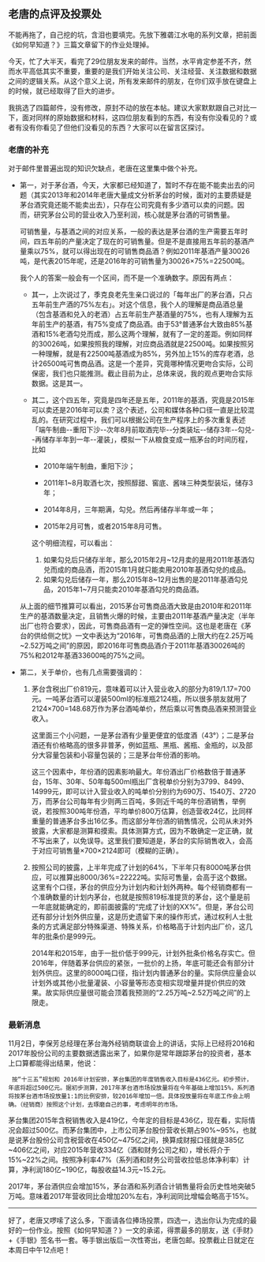 ## 老唐的点评及投票处

不能再拖了，自己挖的坑，含泪也要填完。先放下雅砻江水电的系列文章，把前面《如何早知道？》三篇文章留下的作业处理掉。
    
今天，忙了大半天，看完了29位朋友发来的邮件。当然，水平肯定参差不齐，然而水平高低其实不重要，重要的是我们开始关注公司、关注经营、关注数据和数据之间的逻辑关系。从这个意义上说，所有发来邮件的朋友，在你们双手放在键盘上的时候，就已经取得了巨大的进步。

我挑选了四篇邮件，没有修改，原封不动的放在本帖。建议大家默默跟自己对比一下，面对同样的原始数据和材料，这四位朋友看到的东西，有没有你没看见的？或者有没有你看见了但他们没看见的东西？大家可以在留言区探讨。

### 老唐的补充

对于邮件里普遍出现的知识欠缺点，老唐在这里集中做个补充。

- 第一，对于茅台酒，今天，大家都已经知道了，暂时不存在能不能卖出去的问题（其实2013年和2014年老唐大量成文分析茅台的时候，面对的主要质疑是茅台酒究竟还能不能卖出去），只存在公司究竟有多少酒可以卖的问题。因而，研究茅台公司的营业收入乃至利润，核心就是茅台酒的可销售量。

    可销售量，与基酒之间的对应关系，一般的表达是茅台酒的生产需要五年时间，四五年前的产量决定了现在的可销售量。但是不是直接用五年前的基酒产量乘以75%，就可以得出现在的可销售商品酒？例如2011年基酒产量30026吨，是代表2015年呢，还是2016年的可销售量为30026×75%=22500吨。

    我个人的答案一般会有一个区间，而不是一个准确数字。原因有两点：

    - 其一，上次说过了，季克良老先生亲口说过的「每年出厂的茅台酒，只占五年前生产酒的75%左右」。对这个信息，我个人的理解是商品酒总量（包含基酒和兑入的老酒）占五年前生产基酒量的75%，也有人理解为五年前生产的基酒，有75%变成了商品酒。由于53°普通茅台大致由85%基酒和15%老酒勾兑而成，那么这两个理解，就有了一定的差距。例如同样的30026吨，如果按照我的理解，对应商品酒就是22500吨。如果按照另一种理解，就是有22500吨基酒成为85%，另外加上15%的库存老酒，总计26500吨可售商品酒。这是一个差异，究竟哪种情况更吻合实际，公司保密，我们也只能推测。截止目前为止，总体来说，我的观点更吻合实际数据。这是其一。

    - 其二，这个四五年，究竟是四年还是五年，2011年的基酒，究竟是2015年可以卖还是2016年可以卖？这个表述，公司和媒体各种口径一直是比较混乱的。在研究过程中，我们可以根据公司在生产程序上的多次重复表述「端午制曲--重阳下沙--次年8月前取酒完毕--分类装坛--储存3年--勾兑--再储存半年到一年--灌装」，模拟一下从粮食变成一瓶茅台的时间历程，比如

        - 2010年端午制曲，重阳下沙；

        - 2011年1~8月取酒七次，按照醇甜、窖底、酱味三种类型装坛，储存3年；

        - 2014年8月，三年期满，勾兑。然后再储存半年或一年；

        - 2015年2月可售，或者2015年8月可售。

        这个明细流程，可以看出：

        1. 如果勾兑后只储存半年，那么2015年2月~12月卖的是用2011年基酒勾兑而成的商品酒，而2015年1月就只能卖用2010年基酒勾兑的成品。
        2. 如果勾兑后储存一年，那么2015年8~12月出售的是2011年基酒勾兑品，2015年1~7月只能卖2010年基酒勾兑的商品酒。

    从上面的细节推算可以看出，2015茅台可售商品酒大致是由2010年和2011年生产的基酒数量决定，且销售火爆的时候，主要由2011年基酒产量决定（半年出厂也符合要求），因此，可售商品酒有一定的弹性空间。这也是老唐在《茅台的供给侧之忧》一文中表达为“2016年，可售商品酒的上限大约在2.25万吨~2.52万吨之间”的原因，即2016年可售商品酒介于2011年基酒30026吨的75%和2012年基酒33600吨的75%之间。

- 第二，关于单价，也有几点需要强调的：

    1. 茅台含税出厂价819元，意味着可以计入营业收入的部分为819/1.17=700元。一吨茅台酒可以灌装500ml的标准瓶2124瓶，所以很多朋友就用了2124×700=148.68万作为茅台酒吨单价，然后乘以可售商品酒来预测营业收入。
   
       这里面三个小问题，一是茅台酒有少量更便宜的低度酒（43°）；二是茅台酒还有价格略高的很多非普茅，例如蓝瓶、黑瓶、酱瓶、金瓶的，以及部分大容量包装和小容量包装的；三是茅台年份酒的影响。

       这三个因素中，年份酒的因素影响最大。年份酒出厂价格数倍于普通茅台，15年、30年、50年每500ml瓶出厂含税单价分别为3799、8499、14999元，即可以计入营业收入的吨单价分别约为690万、1540万、2720万，而茅台公司每年有少则两三百吨，多则近千吨的年份酒销售，举例说，若按照300吨年份酒，平均单价800万估算，创造营收24亿，比同样重量的普通茅台多出16亿多。而这部分年份酒的销售情况，公司从未对外披露，大家都是测算和摸索。具体测算方式，因为不敢确定一定正确，就不写出来了，以免误导。这里我们要知道是，茅台的实际销售收入，会高于对应可销售量×700×2124即可（模糊的正确）。

    2. 按照公司的披露，上半年完成了计划的64%，下半年只有8000吨茅台供应，可以推算出8000/36%=22222吨。实际可售量，会高于这个数据。这里有个口径，茅台的供应分为计划内和计划外两种。每个经销商都有一个准确数量的计划内茅台，也就是按照819标准提货的茅台，这个量是前一年底就能确定的，即前面披露的“完成了计划的XX%”。但是，茅台公司还有部分计划外供应量，这是历史遗留下来的操作形式，通过权利人士批条的方式满足部分特殊渠道、特殊关系，价格略高于计划内出厂价，这几年的批条价是999元。



       2014年和2015年，由于一批价低于999元，计划外批条价格名存实亡。但2016年，伴随着茅台供应的紧张，一批价的上扬，年底可能还会有部分计划外供应。这里的8000吨口径，指计划内普通茅台的量。实际供应量会以计划外或其他小批量灌装、小容量等形态变相实现增量并提价供应的效果。故实际供应量很可能会顶着我预测的“2.25万吨~2.52万吨之间”的上限走。


### 最新消息

11月2日，李保芳总经理在茅台海外经销商联谊会上的讲话，实际上已经将2016和2017年股份公司的主要数据透露出来了，如果你是常年跟踪茅台的投资者，基本上口算都能得出结果，他说：

     按“十三五”规划和 2016年计划安排，茅台集团的年度销售收入目标是436亿元。初步预计，年底将超过500亿元。据初步测算，2017年茅台酒市场投放量将在今年基础上增加15%，系列酒将按茅台酒市场投放量1:1的比例安排，较2016年增加一倍。具体投放量将在年底工作会上明确。（经销商）按照这个计划，去琢磨自己的事，考虑明年的市场。

茅台集团2015年含税销售收入是419亿，今年定的目标是436亿，现在看，实际情况会超过500亿。而茅台集团中，上市公司茅台股份营收长期占90%~95%，也就是说茅台股份公司含税营收在450亿~475亿之间，换算成财报口径就是385亿~406亿之间，对应2015年营收334亿（酒和财务公司之和），增长将介于15%~22%之间。按照净利率47%（系列酒和财务公司营收拉低总体净利率）计算，净利润180亿~190亿，每股收益14.3元~15.2元。

2017年，茅台酒供应会增加15%，茅台酒和系列酒合计销售量将会历史性地突破5万吨。意味着2017年营收同比会增加20%左右，净利润同比增幅会略高于15%。

---

好了，老唐又啰嗦了这么多，下面请各位捧场投票，四选一，选出你认为完成的最好的一份作业。按照《如何早知道？》一文的承诺，得票最多的朋友，送《手财》+《手银》签名书一套。等手银出版后一次性寄出，老唐包邮。投票截止日就定在本周日中午12点吧！
